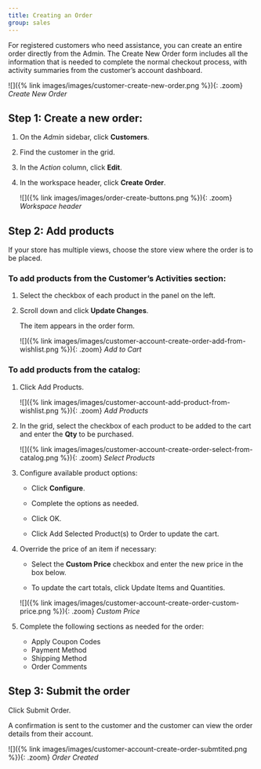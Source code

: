 ```yaml
---
title: Creating an Order
group: sales
---
```


For registered customers who need assistance, you can create an entire order directly from the Admin. The Create New Order form includes all the information that is needed to complete the normal checkout process, with activity summaries from the customer’s account dashboard.

![]({% link images/images/customer-create-new-order.png %}){: .zoom}
_Create New Order_

## Step 1: Create a new order:

1. On the _Admin_ sidebar, click **Customers**.

1. Find the customer in the grid.

1. In the _Action_ column, click **Edit**.

1. In the workspace header, click **Create Order**.

    ![]({% link images/images/order-create-buttons.png %}){: .zoom}
    _Workspace header_

## Step 2: Add products

If your store has multiple views, choose the store view where the order is to be placed.

### To add products from the Customer’s Activities section:

1. Select the checkbox of each product in the panel on the left.

1. Scroll down and click **Update Changes**.

    The item appears in the order form.

    ![]({% link images/images/customer-account-create-order-add-from-wishlist.png %}){: .zoom}
    _Add to Cart_

### To add products from the catalog:

1. Click <span class="btn">Add Products</span>.

    ![]({% link images/images/customer-account-add-product-from-wishlist.png %}){: .zoom}
    _Add Products_

1. In the grid, select the checkbox of each product to be added to the cart and enter the **Qty** to be purchased.

   ![]({% link images/images/customer-account-create-order-select-from-catalog.png %}){: .zoom}
   _Select Products_

1. Configure available product options:

    - Click **Configure**.

    - Complete the options as needed.

    - Click <span class="btn">OK</span>.

    - Click <span class="btn">Add Selected Product(s) to Order</span> to update the cart.

1. Override the price of an item if necessary:

    - Select the **Custom Price** checkbox and enter the new price in the box below.

    - To update the cart totals, click <span class="btn">Update Items and Quantities</span>.

    ![]({% link images/images/customer-account-create-order-custom-price.png %}){: .zoom}
    _Custom Price_

1. Complete the following sections as needed for the order:

    - Apply Coupon Codes
    - Payment Method
    - Shipping Method
    - Order Comments

## Step 3: Submit the order

Click <span class="btn">Submit Order</span>.

A confirmation is sent to the customer and the customer can view the order details from their account.

![]({% link images/images/customer-account-create-order-submtited.png %}){: .zoom}
_Order Created_
